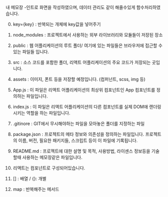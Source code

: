 내 메모장
-인트로 화면을 작성하였으며, 데이터 관리도 같이 해줄수있게 함수처리하였습니다.

0.  key={key} : 반복되는 개체에  key값을 넣어주기

1. node_modules : 프로젝트에서 사용하는 외부 라이브러리와 모듈들이 저장된 장소

2. public : 웹 어플리케이션의 루트 폴더/ 여기에 있는 파일들은 브라우저에 접근할 수 있는 파일들 입니다.

3. src : 소스 코드를 포함한 폴더, 리액트 어플리케이션의 주요 코드가 저장되는 곳입니다. 

4. assets : 이미지, 폰트 등을 저장할 예정입니다. (컴퍼넌트, scss, img 등)

5. App.js : 이 파일은 리액트 어플리케이션의 최상위 컴포넌트인 App 컴포넌트를 정의하는 파일입니다.

6. index.js : 이 파일은 리액트 어플리케이션의 다른 컴포넌트를 실제 DOM애 랜더링 시키는 역할을 하는 파일입니다.

7. .gitinore : GIT에서 무시해야하는 파일을 모아놓은 폴더를 지정하는 파일

8. package.json : 프로젝트의 메타 정보와 의존성을 정의하는 파일입니다. 프로젝트의 이름, 버전, 필요한 패키지들, 스크립트 등이 이 파일에 기록됩니다.

9. README.md : 프로젝트에 대한 설명 및 목적, 사용방법, 라이센스 정보등을 기술 할때 사용하는 메모장같은 파일입니다.

10. 리액트는 컴포넌트로 구성되어있습니다.

11. [] : 배열 / {}: 개별

12. map : 반복해주는 메서드
